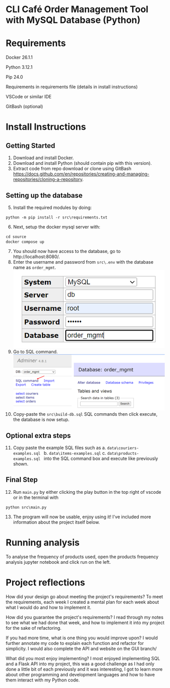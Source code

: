 # CLI Café Order Management Tool with MySQL Database (Python)

# Requirements
Docker 26.1.1

Python 3.12.1

Pip 24.0
    
Requirements in requirements file (details in install instructions)
    
VSCode or similar IDE

GitBash (optional)

# Install Instructions

## Getting Started
1. Download and install Docker.
2. Download and install Python (should contain pip with this version).
4. Extract code from repo download or clone using GitBash https://docs.github.com/en/repositories/creating-and-managing-repositories/cloning-a-repository.

## Setting up the database
5. Install the required modules by doing:
```
python -m pip install -r src\requirements.txt
```
6. Next, setup the docker mysql server with:
```
cd source
docker compose up
```
7. You should now have access to the database, go to http://localhost:8080/.
8. Enter the username and password from `src\.env` with the database name as `order_mgmt`. ![alt text](readme-images\image0.png)
9. Go to SQL command. ![alt text](readme-images\image1.png)
10. Copy-paste the `src\build-db.sql` SQL commands then click execute, the database is now setup.

## Optional extra steps
11. Copy paste the example SQL files such as 
    a. `data\couriers-examples.sql `
    b. `data\items-examples.sql`
    c. `data\products-examples.sql `
into the SQL command box and execute like previously shown.

## Final Step
12. Run `main.py` by either clicking the play button in the top right of vscode or in the terminal with
```
python src\main.py
```
13. The program will now be usable, enjoy using it! I've included more information about the project itself below.

# Running analysis
To analyse the frequency of products used, open the products frequency analysis jupyter notebook and click run on the left.

# Project reflections
How did your design go about meeting the project's requirements?
To meet the requirements, each week I created a mental plan for each week about what I would do and how to implement it.

How did you guarantee the project's requirements?
I read through my notes to see what we had done that week, and how to implement it into my project for the sake of refactoring.

If you had more time, what is one thing you would improve upon?
I would further annotate my code to explain each function and refactor for simplicity. I would also complete the API and website on the GUI branch/

What did you most enjoy implementing?
I most enjoyed implementing SQL and a Flask API into my project, this was a good challenge as I had only done a little bit of each previously and it was interesting,
I got to learn more about other programming and development languages and how to have them interact with my Python code.
